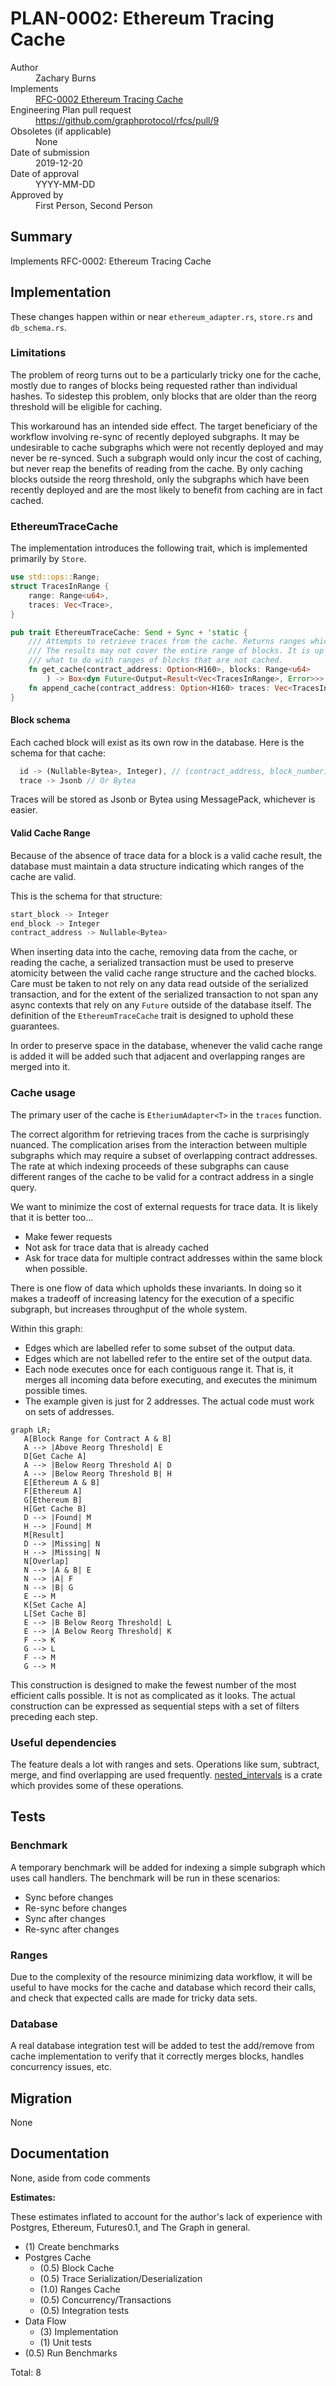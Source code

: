# PLAN-0002: Ethereum Tracing Cache

<dl>
  <dt>Author</dt>
  <dd>Zachary Burns</dd>

  <dt>Implements</dt>
  <dd><a href="../rfcs/0002-ethereum-tracing-cache.md">RFC-0002 Ethereum Tracing Cache</a></dd>

  <dt>Engineering Plan pull request</dt>
  <dd><a href="https://github.com/graphprotocol/rfcs/pull/9">https://github.com/graphprotocol/rfcs/pull/9</a></dd>

  <dt>Obsoletes (if applicable)</dt>
  <dd>None</dd>

  <dt>Date of submission</dt>
  <dd>2019-12-20</dd>

  <dt>Date of approval</dt>
  <dd>YYYY-MM-DD</dd>

  <dt>Approved by</dt>
  <dd>First Person, Second Person</dd>
</dl>


## Summary

Implements RFC-0002: Ethereum Tracing Cache

## Implementation

These changes happen within or near `ethereum_adapter.rs`, `store.rs` and `db_schema.rs`.

### Limitations
The problem of reorg turns out to be a particularly tricky one for the cache, mostly due to ranges of blocks being requested rather than individual hashes. To sidestep this problem, only blocks that are older than the reorg threshold will be eligible for caching.

This workaround has an intended side effect. The target beneficiary of the workflow involving re-sync of recently deployed subgraphs. It may be undesirable to cache subgraphs which were not recently deployed and may never be re-synced. Such a subgraph would only incur the cost of caching, but never reap the benefits of reading from the cache. By only caching blocks outside the reorg threshold, only the subgraphs which have been recently deployed and are the most likely to benefit from caching are in fact cached.

### EthereumTraceCache

The implementation introduces the following trait, which is implemented primarily by `Store`.

```rust
use std::ops::Range;
struct TracesInRange {
    range: Range<u64>,
    traces: Vec<Trace>,
}

pub trait EthereumTraceCache: Send + Sync + 'static {
    /// Attempts to retrieve traces from the cache. Returns ranges which were retrieved.
    /// The results may not cover the entire range of blocks. It is up to the caller to decide
    /// what to do with ranges of blocks that are not cached.
    fn get_cache(contract_address: Option<H160>, blocks: Range<u64>
        ) -> Box<dyn Future<Output=Result<Vec<TracesInRange>, Error>>>;
    fn append_cache(contract_address: Option<H160> traces: Vec<TracesInRange>);
}
```

#### Block schema

Each cached block will exist as its own row in the database. Here is the schema for that cache:

```rust
  id -> (Nullable<Bytea>, Integer), // (contract_address, block_number)
  trace -> Jsonb // Or Bytea
```

Traces will be stored as Jsonb or Bytea using MessagePack, whichever is easier.

#### Valid Cache Range
Because of the absence of trace data for a block is a valid cache result, the database must maintain a data structure indicating which ranges of the cache are valid.

This is the schema for that structure:
```rust
start_block -> Integer
end_block -> Integer
contract_address -> Nullable<Bytea>
```

When inserting data into the cache, removing data from the cache, or reading the cache, a serialized transaction must be used to preserve atomicity between the valid cache range structure and the cached blocks. Care must be taken to not rely on any data read outside of the serialized transaction, and for the extent of the serialized transaction to not span any async contexts that rely on any `Future` outside of the database itself. The definition of the `EthereumTraceCache` trait is designed to uphold these guarantees.

In order to preserve space in the database, whenever the valid cache range is added it will be added such that adjacent and overlapping ranges are merged into it.

### Cache usage
The primary user of the cache is `EtheriumAdapter<T>` in the `traces` function. 

The correct algorithm for retrieving traces from the cache is surprisingly nuanced. The complication arises from the interaction between multiple subgraphs which may require a subset of overlapping contract addresses. The rate at which indexing proceeds of these subgraphs can cause different ranges of the cache to be valid for a contract address in a single query.

We want to minimize the cost of external requests for trace data. It is likely that it is better too...
 * Make fewer requests
 * Not ask for trace data that is already cached
 * Ask for trace data for multiple contract addresses within the same block when possible.

 There is one flow of data which upholds these invariants. In doing so it makes a tradeoff of increasing latency for the execution of a specific subgraph, but increases throughput of the whole system.

 Within this graph:
 * Edges which are labelled refer to some subset of the output data.
 * Edges which are not labelled refer to the entire set of the output data.
 * Each node executes once for each contiguous range it. That is, it merges all incoming data before executing, and executes the minimum possible times.
 * The example given is just for 2 addresses. The actual code must work on sets of addresses.

 ```mermaid
 graph LR;
    A[Block Range for Contract A & B]
    A --> |Above Reorg Threshold| E
    D[Get Cache A]
    A --> |Below Reorg Threshold A| D
    A --> |Below Reorg Threshold B| H
    E[Ethereum A & B]
    F[Ethereum A]
    G[Ethereum B]
    H[Get Cache B]
    D --> |Found| M
    H --> |Found| M
    M[Result]
    D --> |Missing| N
    H --> |Missing| N
    N[Overlap]
    N --> |A & B| E
    N --> |A| F
    N --> |B| G
    E --> M
    K[Set Cache A]
    L[Set Cache B]
    E --> |B Below Reorg Threshold| L
    E --> |A Below Reorg Threshold| K
    F --> K
    G --> L
    F --> M
    G --> M
 ```

 
This construction is designed to make the fewest number of the most efficient calls possible. It is not as complicated as it looks. The actual construction can be expressed as sequential steps with a set of filters preceding each step.

### Useful dependencies
The feature deals a lot with ranges and sets. Operations like sum, subtract, merge, and find overlapping are used frequently. [nested_intervals](https://crates.io/crates/nested_intervals) is a crate which provides some of these operations.


## Tests

### Benchmark
A temporary benchmark will be added for indexing a simple subgraph which uses call handlers. The benchmark will be run in these scenarios:
* Sync before changes
* Re-sync before changes 
* Sync after changes
* Re-sync after changes

### Ranges
Due to the complexity of the resource minimizing data workflow, it will be useful to have mocks for the cache and database which record their calls, and check that expected calls are made for tricky data sets.

### Database
A real database integration test will be added to test the add/remove from cache implementation to verify that it correctly merges blocks, handles concurrency issues, etc.


## Migration

None

## Documentation

None, aside from code comments

**Estimates:**

These estimates inflated to account for the author's lack of experience with Postgres, Ethereum, Futures0.1, and The Graph in general.

- (1) Create benchmarks
- Postgres Cache
  - (0.5) Block Cache
  - (0.5) Trace Serialization/Deserialization
  - (1.0) Ranges Cache
  - (0.5) Concurrency/Transactions
  - (0.5) Integration tests
- Data Flow
  - (3) Implementation
  - (1) Unit tests
- (0.5) Run Benchmarks

Total: 8


